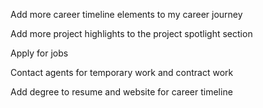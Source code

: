 Add more career timeline elements to my career journey

Add more project highlights to the project spotlight section

Apply for jobs

Contact agents for temporary work and contract work

Add degree to resume and website for career timeline
